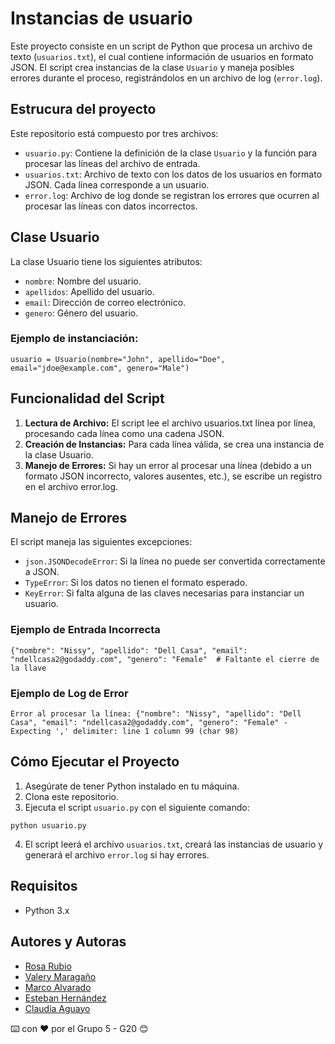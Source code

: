 ﻿# Instancias de usuario
Este proyecto consiste en un script de Python que procesa un archivo de texto (```usuarios.txt```), el cual contiene información de usuarios en formato JSON. El script crea instancias de la clase ```Usuario``` y maneja posibles errores durante el proceso, registrándolos en un archivo de log (```error.log```).

## Estrucura del proyecto

Este repositorio está compuesto por tres archivos: 
  - ```usuario.py```: Contiene la definición de la clase ```Usuario``` y la función para procesar las líneas del archivo de entrada.
  - ```usuarios.txt```: Archivo de texto con los datos de los usuarios en formato JSON. Cada línea corresponde a un usuario.
  - ```error.log```: Archivo de log donde se registran los errores que ocurren al procesar las líneas con datos incorrectos.
  
## Clase Usuario

La clase Usuario tiene los siguientes atributos:
- ```nombre```: Nombre del usuario.
- ```apellidos```: Apellido del usuario.
- ```email```: Dirección de correo electrónico.
- ```genero```: Género del usuario.

### Ejemplo de instanciación:
```
usuario = Usuario(nombre="John", apellido="Doe", email="jdoe@example.com", genero="Male")
```

## Funcionalidad del Script

1. **Lectura de Archivo:** El script lee el archivo usuarios.txt línea por línea, procesando cada línea como una cadena JSON.
2. **Creación de Instancias:** Para cada línea válida, se crea una instancia de la clase Usuario.
3. **Manejo de Errores:** Si hay un error al procesar una línea (debido a un formato JSON incorrecto, valores ausentes, etc.), se escribe un registro en el archivo error.log.

## Manejo de Errores
El script maneja las siguientes excepciones:

- ```json.JSONDecodeError```: Si la línea no puede ser convertida correctamente a JSON.
- ```TypeError```: Si los datos no tienen el formato esperado.
- ```KeyError```: Si falta alguna de las claves necesarias para instanciar un usuario.

### Ejemplo de Entrada Incorrecta
```
{"nombre": "Nissy", "apellido": "Dell Casa", "email": "ndellcasa2@godaddy.com", "genero": "Female"  # Faltante el cierre de la llave
```

### Ejemplo de Log de Error
```
Error al procesar la línea: {"nombre": "Nissy", "apellido": "Dell Casa", "email": "ndellcasa2@godaddy.com", "genero": "Female" - Expecting ',' delimiter: line 1 column 99 (char 98)
```
## Cómo Ejecutar el Proyecto

1. Asegúrate de tener Python instalado en tu máquina.
2. Clona este repositorio.
3. Ejecuta el script ```usuario.py``` con el siguiente comando:
```
python usuario.py
```
4. El script leerá el archivo ```usuarios.txt```, creará las instancias de usuario y generará el archivo ```error.log``` si hay errores.

## Requisitos

- Python 3.x

## Autores y Autoras

- [Rosa Rubio](https://github.com/PaulinaRubioP)
- [Valery Maragaño](https://github.com/Valyxp)
- [Marco Alvarado](https://github.com/7pixel-cl)
- [Esteban Hernández](https://github.com/stivhc)
- [Claudia Aguayo](https://github.com/aguayo40)

⌨️ con ❤️ por el Grupo 5 - G20 😊
